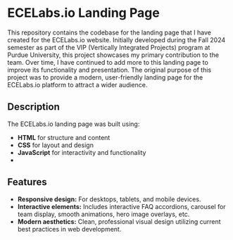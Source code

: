 # ECELabs.io Landing Page

This repository contains the codebase for the landing page that I have created for the ECELabs.io website. Initially developed during the Fall 2024 semester as part of the VIP (Vertically Integrated Projects) program at Purdue University, this project showcases my primary contribution to the team. Over time, I have continued to add more to this landing page to improve its functionality and presentation.
The original purpose of this project was to provide a modern, user-friendly landing page for the ECELabs.io platform to attract a wider audience. 

## Description

The ECELabs.io landing page was built using:  
- **HTML** for structure and content  
- **CSS** for layout and design  
- **JavaScript** for interactivity and functionality
- 
## Features
- **Responsive design:** For desktops, tablets, and mobile devices.  
- **Interactive elements:**  Includes interactive FAQ accordions,  carousel for team display, smooth animations, hero image overlays, etc.
- **Modern aesthetics:** Clean, professional visual design utilizing current best practices in web development.
